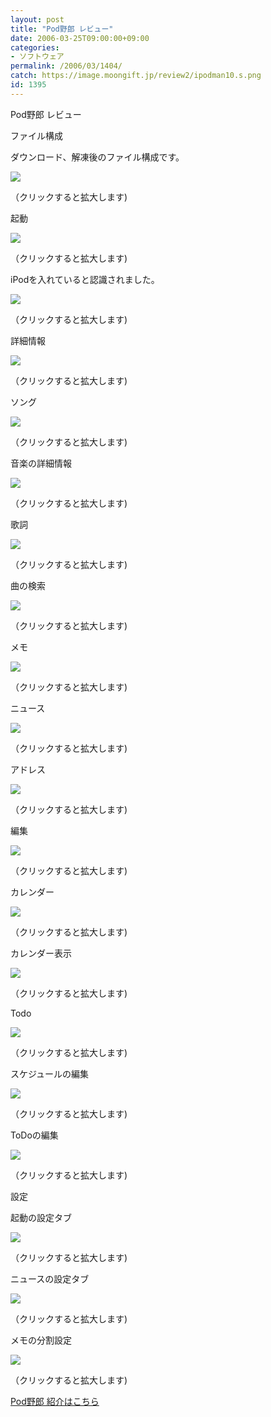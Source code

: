 ```yaml
---
layout: post
title: "Pod野郎 レビュー"
date: 2006-03-25T09:00:00+09:00
categories:
- ソフトウェア
permalink: /2006/03/1404/
catch: https://image.moongift.jp/review2/ipodman10.s.png
id: 1395
---
```

Pod野郎 レビュー  
<!--more-->

ファイル構成

  

ダウンロード、解凍後のファイル構成です。

  

[![](https://image.moongift.jp/review2/ipodman1.s.png)](https://image.moongift.jp/review2/ipodman1.png)  
  
（クリックすると拡大します)

  

起動

  

[![](https://image.moongift.jp/review2/ipodman2.s.png)](https://image.moongift.jp/review2/ipodman2.png)  
  
（クリックすると拡大します)

  

iPodを入れていると認識されました。

  

[![](https://image.moongift.jp/review2/ipodman3.s.png)](https://image.moongift.jp/review2/ipodman3.png)  
  
（クリックすると拡大します)

  

詳細情報

  

[![](https://image.moongift.jp/review2/ipodman4.s.png)](https://image.moongift.jp/review2/ipodman4.png)  
  
（クリックすると拡大します)

  

ソング

  

[![](https://image.moongift.jp/review2/ipodman5.s.png)](https://image.moongift.jp/review2/ipodman5.png)  
  
（クリックすると拡大します)

  

音楽の詳細情報

  

[![](https://image.moongift.jp/review2/ipodman6.s.png)](https://image.moongift.jp/review2/ipodman6.png)  
  
（クリックすると拡大します)

  

歌詞

  

[![](https://image.moongift.jp/review2/ipodman7.s.png)](https://image.moongift.jp/review2/ipodman7.png)  
  
（クリックすると拡大します)

  

曲の検索

  

[![](https://image.moongift.jp/review2/ipodman8.s.png)](https://image.moongift.jp/review2/ipodman8.png)  
  
（クリックすると拡大します)

  

メモ

  

[![](https://image.moongift.jp/review2/ipodman11.s.png)](https://image.moongift.jp/review2/ipodman11.png)  
  
（クリックすると拡大します)

  

ニュース

  

[![](https://image.moongift.jp/review2/ipodman9.s.png)](https://image.moongift.jp/review2/ipodman9.png)  
  
（クリックすると拡大します)

  

アドレス

  

[![](https://image.moongift.jp/review2/ipodman10.s.png)](https://image.moongift.jp/review2/ipodman10.png)  
  
（クリックすると拡大します)

  

編集

  

[![](https://image.moongift.jp/review2/ipodman12.s.png)](https://image.moongift.jp/review2/ipodman12.png)  
  
（クリックすると拡大します)

  

カレンダー

  

[![](https://image.moongift.jp/review2/ipodman13.s.png)](https://image.moongift.jp/review2/ipodman13.png)  
  
（クリックすると拡大します)

  

カレンダー表示

  

[![](https://image.moongift.jp/review2/ipodman14.s.png)](https://image.moongift.jp/review2/ipodman14.png)  
  
（クリックすると拡大します)

  

Todo

  

[![](https://image.moongift.jp/review2/ipodman15.s.png)](https://image.moongift.jp/review2/ipodman15.png)  
  
（クリックすると拡大します)

  

スケジュールの編集

  

[![](https://image.moongift.jp/review2/ipodman16.s.png)](https://image.moongift.jp/review2/ipodman16.png)  
  
（クリックすると拡大します)

  

ToDoの編集

  

[![](https://image.moongift.jp/review2/ipodman18.s.png)](https://image.moongift.jp/review2/ipodman18.png)  
  
（クリックすると拡大します)

  

設定

  

起動の設定タブ

  

[![](https://image.moongift.jp/review2/ipodman19.s.png)](https://image.moongift.jp/review2/ipodman19.png)  
  
（クリックすると拡大します)

  

ニュースの設定タブ

  

[![](https://image.moongift.jp/review2/ipodman20.s.png)](https://image.moongift.jp/review2/ipodman20.png)  
  
（クリックすると拡大します)

  

メモの分割設定

  

[![](https://image.moongift.jp/review2/ipodman21.s.png)](https://image.moongift.jp/review2/ipodman21.png)  
  
（クリックすると拡大します)

  

[Pod野郎 紹介はこちら](http://fw.moongift.jp/intro/i-1396.html)

